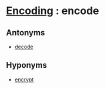 # [Encoding][1] : encode

## Antonyms

  - [decode](decode.md)

## Hyponyms

  - [encrypt](encrypt.md)

[1]: README.md